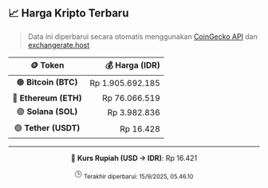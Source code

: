 

<!-- HARGA_KRIPTO -->
## 📈 Harga Kripto Terbaru

> Data ini diperbarui secara otomatis menggunakan [CoinGecko API](https://www.coingecko.com/) dan [exchangerate.host](https://exchangerate.host/)

<div align="center">

| 🪙 Token | 💰 Harga (IDR) |
|:------:|---------------:|
| 🟠 **Bitcoin (BTC)**   | Rp 1.905.692.185 |
| 🔵 **Ethereum (ETH)**  | Rp 76.066.519 |
| 🟣 **Solana (SOL)**    | Rp 3.982.836 |
| 🟢 **Tether (USDT)**   | Rp 16.428 |

---

💱 **Kurs Rupiah (USD → IDR)**: Rp 16.421

🕒 <sub>Terakhir diperbarui: 15/9/2025, 05.46.10</sub>

</div>
<!-- /HARGA_KRIPTO -->